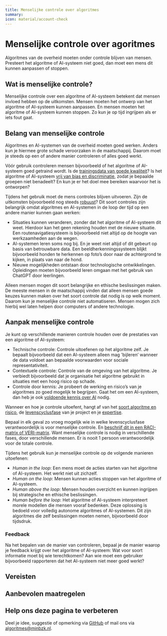 ```yaml
---
title: Menselijke controle over algoritmes
summary:
icon: material/account-check
---
```


# Menselijke controle over agoritmes
Algoritmes van de overheid moeten onder controle blijven van mensen. Presteert het algoritme of AI-systeem niet goed, dan moet een mens dit kunnen aanpassen of stoppen.

## Wat is menselijke controle?
Menselijke controle over een algoritme of AI-systeem betekent dat mensen invloed hebben op de uitkomsten. Mensen moeten het ontwerp van het algoritme of AI-systeem kunnen aanpassen. En mensen moeten het algoritme of AI-systeem kunnen stoppen. Zo kun je op tijd ingrijpen als er iets fout gaat.

## Belang van menselijke controle
Algoritmes en AI-systemen van de overheid moeten goed werken. Anders kun je hiermee grote schade veroorzaken in de maatschappij. Daarom moet je steeds op een of andere manier controleren of alles goed werkt.

Vóór gebruik controleren mensen bijvoorbeeld of het algoritme of AI-systeem goed getraind wordt. Is de [trainingsdata van goede kwaliteit](data.md)? Is het algoritme of AI-systeem [vrij van bias en discriminatie](bias-en-non-discriminatie.md), zodat je bepaalde groepen niet benadeelt? En kun je er het doel mee bereiken waarvoor het is ontworpen? 

Tijdens het gebruik moet de mens controles blijven uitvoeren. Zijn de uitkomsten bijvoorbeeld nog steeds [robuust](technische-robuustheid-en-veiligheid.md)? Dit soort controles zijn belangrijk omdat algoritmes en AI-systemen in de loop der tijd op een andere manier kunnen gaan werken:

* Situaties kunnen veranderen, zonder dat het algoritme of AI-systeem dit weet. Hierdoor kan het geen rekening houden met de nieuwe situatie. Een routenavigatiesysteem is bijvoorbeeld niet altijd op de hoogte van werkzaamheden aan de wegen.
* AI-systemen leren soms nog bij. En je weet niet altijd of dit gebeurt op basis van betrouwbare data. Een beeldherkenningssysteem blijkt bijvoorbeeld honden te herkennen op foto’s door naar de achtergrond te kijken, in plaats van naar de hond.
* Nieuwe mogelijkheden ontstaan door technologische ontwikkelingen. Opleidingen moeten bijvoorbeeld leren omgaan met het gebruik van ChatGPT door leerlingen.

Alleen mensen mogen dit soort belangrijke en ethische beslissingen maken. De meeste mensen in de maatschappij vinden dat alleen mensen goede keuzes kunnen maken over het soort controle dat nodig is op welk moment. Daarom kun je menselijke controle niet automatiseren. Mensen mogen zich hierbij wel laten helpen door computers of andere technologie.

## Aanpak menselijke controle
Je kunt op verschillende manieren controle houden over de prestaties van een algoritme of AI-systeem:

* Technische controle: Controle uitoefenen op het algoritme zelf. Je bepaalt bijvoorbeeld dat een AI-systeem alleen mag 'bijleren’ wanneer de data voldoet aan bepaalde voorwaarden voor sociale representativiteit.
* Contextuele controle: Controle van de omgeving van het algoritme. Je verbiedt bijvoorbeeld dat je organisatie het algoritme gebruikt in situaties met een hoog risico op schade.
* Controle door kennis: Je probeert de werking en risico’s van je algoritmes zo goed mogelijk te begrijpen. Gaat het om een AI-systeem, dan heb je ook [voldoende kennis over AI](../vereisten/aia-01-ai-geletterdheid.md) nodig.

Wanneer en hoe je controle uitoefent, hangt af van het [soort algoritme en risico](../overhetalgoritmekader/soorten-algoritmes.md), de [levenscyclusfase](../levenscyclus.md) van je project en je [expertise](../rollen.md). 

Bepaal in elk geval zo vroeg mogelijk wie in welke levenscyclusfase verantwoordelijk is voor menselijke controle. En [beschrijf dit in een RACI-matrix of VERI-matrix](../maatregelen/beschrijf_rollen_en_verantwoordelijkheden.md). Want menselijke controle is nodig in verschillende fases, door verschillende mensen. Er is nooit 1 persoon verantwoordelijk voor de totale controle. 

Tijdens het gebruik kun je menselijke controle op de volgende manieren uitoefenen:

* _<span lang="en">Human in the loop</span>_: Een mens moet de acties starten van het algoritme of AI-systeem. Het werkt niet uit zichzelf.
* _<span lang="en">Human on the loop</span>_: Mensen kunnen acties stoppen van het algoritme of AI-systeem.
* _<span lang="en">Human above the loop</span>_: Mensen houden overzicht en kunnen ingrijpen bij strategische en ethische beslissingen.
* _<span lang="en">Human before the loop</span>_: Het algoritme of AI-systeem interpreteert morele modellen die mensen vooraf bedenken. Deze oplossing is bedoeld voor volledig autonome algoritmes of AI-systemen. Dit zijn algoritmes die zelf beslissingen moeten nemen, bijvoorbeeld door tijdsdruk.

### Feedback
Na het bepalen van de manier van controleren, bepaal je de manier waarop je feedback krijgt over het algoritme of AI-systeem: Wat voor soort informatie moet bij wie terechtkomen? Aan wie moet een gebruiker bijvoorbeeld rapporteren dat het AI-systeem niet meer goed werkt?

## Vereisten

<!-- list_vereisten onderwerp/menselijke-controle no-search no-onderwerp no-rol no-levenscyclus -->


## Aanbevolen maatregelen

<!-- list_maatregelen onderwerp/menselijke-controle no-search no-onderwerp no-rol no-levenscyclus -->


## Help ons deze pagina te verbeteren
Deel je idee, suggestie of opmerking via [GitHub](https://github.com/MinBZK/Algoritmekader/edit/main/docs/onderwerpen/menselijke-controle/index.md) of mail ons via [algoritmes@minbzk.nl](mailto:algoritmes@minbzk.nl).
